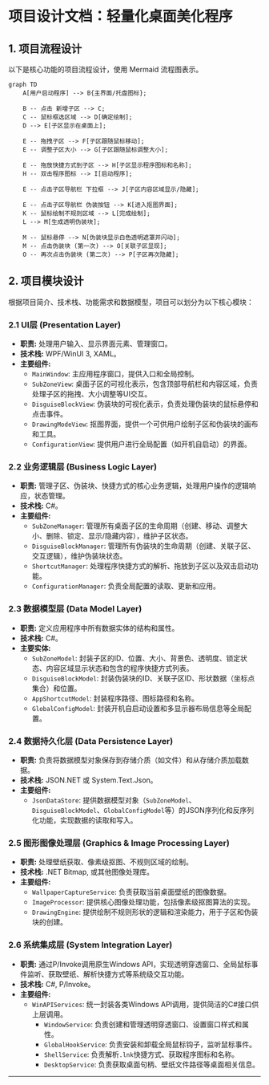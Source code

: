 # 项目设计文档：轻量化桌面美化程序

## 1. 项目流程设计

以下是核心功能的项目流程设计，使用 Mermaid 流程图表示。

```mermaid
graph TD
    A[用户启动程序] --> B{主界面/托盘图标};

    B -- 点击 新增子区 --> C;
    C -- 鼠标框选区域 --> D[确定绘制];
    D --> E[子区显示在桌面上];

    E -- 拖拽子区 --> F[子区跟随鼠标移动];
    E -- 调整子区大小 --> G[子区跟随鼠标调整大小];

    E -- 拖放快捷方式到子区 --> H[子区显示程序图标和名称];
    H -- 双击程序图标 --> I[启动程序];

    E -- 点击子区导航栏 下拉框 --> J[子区内容区域显示/隐藏];

    E -- 点击子区导航栏 伪装按钮 --> K[进入抠图界面];
    K -- 鼠标绘制不规则区域 --> L[完成绘制];
    L --> M[生成透明伪装块];

    M -- 鼠标悬停 --> N[伪装块显示白色透明遮罩并闪动];
    M -- 点击伪装块 (第一次) --> O[关联子区显现];
    O -- 再次点击伪装块 (第二次) --> P[子区再次隐藏];
```

## 2. 项目模块设计

根据项目简介、技术栈、功能需求和数据模型，项目可以划分为以下核心模块：

### 2.1 UI层 (Presentation Layer)

* **职责:** 处理用户输入、显示界面元素、管理窗口。
* **技术栈:** WPF/WinUI 3, XAML。
* **主要组件:**
  * `MainWindow`: 主应用程序窗口，提供入口和全局控制。
  * `SubZoneView`: 桌面子区的可视化表示，包含顶部导航栏和内容区域，负责处理子区的拖拽、大小调整等UI交互。
  * `DisguiseBlockView`: 伪装块的可视化表示，负责处理伪装块的鼠标悬停和点击事件。
  * `DrawingModeView`: 抠图界面，提供一个可供用户绘制子区和伪装块的画布和工具。
  * `ConfigurationView`: 提供用户进行全局配置（如开机自启动）的界面。

### 2.2 业务逻辑层 (Business Logic Layer)

* **职责:** 管理子区、伪装块、快捷方式的核心业务逻辑，处理用户操作的逻辑响应，状态管理。
* **技术栈:** C#。
* **主要组件:**
  * `SubZoneManager`: 管理所有桌面子区的生命周期（创建、移动、调整大小、删除、锁定、显示/隐藏内容），维护子区状态。
  * `DisguiseBlockManager`: 管理所有伪装块的生命周期（创建、关联子区、交互逻辑），维护伪装块状态。
  * `ShortcutManager`: 处理程序快捷方式的解析、拖放到子区以及双击启动功能。
  * `ConfigurationManager`: 负责全局配置的读取、更新和应用。

### 2.3 数据模型层 (Data Model Layer)

* **职责:** 定义应用程序中所有数据实体的结构和属性。
* **技术栈:** C#。
* **主要实体:**
  * `SubZoneModel`: 封装子区的ID、位置、大小、背景色、透明度、锁定状态、内容区域显示状态和包含的程序快捷方式列表。
  * `DisguiseBlockModel`: 封装伪装块的ID、关联子区ID、形状数据（坐标点集合）和位置。
  * `AppShortcutModel`: 封装程序路径、图标路径和名称。
  * `GlobalConfigModel`: 封装开机自启动设置和多显示器布局信息等全局配置。

### 2.4 数据持久化层 (Data Persistence Layer)

* **职责:** 负责将数据模型对象保存到存储介质（如文件）和从存储介质加载数据。
* **技术栈:** JSON.NET 或 System.Text.Json。
* **主要组件:**
  * `JsonDataStore`: 提供数据模型对象（`SubZoneModel`、`DisguiseBlockModel`、`GlobalConfigModel`等）的JSON序列化和反序列化功能，实现数据的读取和写入。

### 2.5 图形图像处理层 (Graphics & Image Processing Layer)

* **职责:** 处理壁纸获取、像素级抠图、不规则区域的绘制。
* **技术栈:** .NET Bitmap, 或其他图像处理库。
* **主要组件:**
  * `WallpaperCaptureService`: 负责获取当前桌面壁纸的图像数据。
  * `ImageProcessor`: 提供核心图像处理功能，包括像素级抠图算法的实现。
  * `DrawingEngine`: 提供绘制不规则形状的逻辑和渲染能力，用于子区和伪装块的创建。

### 2.6 系统集成层 (System Integration Layer)

* **职责:** 通过P/Invoke调用原生Windows API，实现透明穿透窗口、全局鼠标事件监听、获取壁纸、解析快捷方式等系统级交互功能。
* **技术栈:** C#, P/Invoke。
* **主要组件:**
  * `WinAPIServices`: 统一封装各类Windows API调用，提供简洁的C#接口供上层调用。
    * `WindowService`: 负责创建和管理透明穿透窗口、设置窗口样式和属性。
    * `GlobalHookService`: 负责安装和卸载全局鼠标钩子，监听鼠标事件。
    * `ShellService`: 负责解析`.lnk`快捷方式、获取程序图标和名称。
    * `DesktopService`: 负责获取桌面句柄、壁纸文件路径等桌面相关信息。

---
